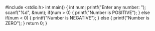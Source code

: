 #include <stdio.h>
 int main()
{
    int num;
    printf("Enter any number: ");
    scanf("%d", &num);
     if(num > 0)
    {
        printf("Number is POSITIVE");
    }
    else if(num < 0)
    {
        printf("Number is NEGATIVE");
    }
    else
    {
        printf("Number is ZERO");
    }
 return 0;
} 
